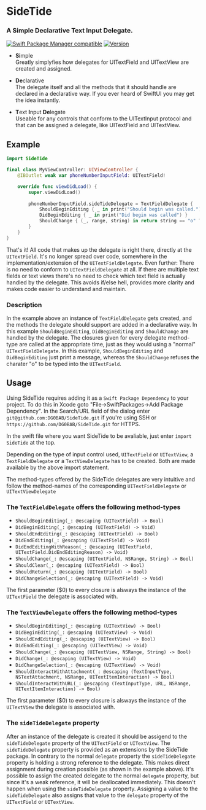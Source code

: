 SideTide
========
### A **Si**mple **De**clarative **T**ext **I**nput **De**legate.
<p></p>

[![Swift Package Manager compatible](https://img.shields.io/static/v1?label=SwiftPM&message=compatible&color="green"&style=plastic)](https://github.com/apple/swift-package-manager) [![Version](https://img.shields.io/static/v1?label=Version&message=1.0.0&color=blue&style=plastic)](https://github.com/DG0BAB/SideTide/releases/tag/1.0.1)<br>

- **Si**mple<br>
Greatly simplyfies how delegates for UITextField and UITextView are created and assigned.  

- **De**clarative<br>
The delegate itself and all the methods that it should handle are declared in a declarative way. If you ever heard of SwiftUI you may get the idea instantly.

- **T**ext **I**nput **De**legate<br>
Useable for any controls that conform to the UITextInput protocol and that can be assigned a delegate, like UITextField and UITextView.

Example
-------
```swift
import SideTide

final class MyViewController: UIViewController {
    @IBOutlet weak var phoneNumberInputField: UITextField!

    override func viewDidLoad() {
        super.viewDidLoad()
		
        phoneNumberInputField.sideTideDelegate = TextFieldDelegate {
            ShouldBeginEditing { _ in print("Should begin was called."); return true }
            DidBeginEditing { _ in print("Did begin was called") }
            ShouldChange { (_, range, string) in return string == "o" ? false : true }
        }
    }
}
```
That's it! All code that makes up the delegate is right there, directly at the `UITextField`. It's no longer spread over code, somewhere in the implementation/extension of the `UITextFieldDelegate`. Even further: There is no need to conform to `UITextFieldDelegate` at all. If there are multiple text fields or text views there's no need to check which text field is actually handled by the delegate. This avoids if/else hell, provides more clarity and makes code easier to understand and maintain.

### Description
In the example above an instance of `TextFieldDelegate` gets created, and the methods the delegate should support are added in a declarative way. In this example `ShouldBeginEditing`, `DidBeginEditing` and `ShouldChange` are handled by the delegate. The closures given for every delegate method-type are called at the appropriate time, just as they would using a "normal" `UITextFieldDelegate`. In this example, `ShouldBeginEditing` and `DidBeginEditing` just print a message, whereas the `ShouldChange` refuses the charater "o" to be typed into the `UITextField`.

Usage
-----
Using SideTide requires adding it as a `Swift Package Dependency` to your project. To do this in Xcode goto "File->SwiftPackages->Add Package Dependency". In the Search/URL field of the dialog enter `git@github.com:DG0BAB/SideTide.git` if you're using SSH or `https://github.com/DG0BAB/SideTide.git` for HTTPS.

In the swift file where you want SideTide to be avaliable, just enter `import SideTide` at the top.

Depending on the type of input control used, `UITextField` or `UITextView`, a `TextFieldDelegate` or a `TextViewDelegate` has to be created. Both are made available by the above import statement. 

The method-types offered by the SideTide delegates are very intuitive and follow the method-names of the corresponding `UITextFieldDelegate` or `UITextViewDelegate` 

### The `TextFieldDelegate` offers the following method-types<br>
- `ShouldBeginEditing(_: @escaping (UITextField) -> Bool)`
- `DidBeginEditing(_: @escaping (UITextField) -> Void)`
- `ShouldEndEditing(_: @escaping (UITextField) -> Bool)`
- `DidEndEditing(_: @escaping (UITextField) -> Void)`
- `DidEndEditingWithReason(_: @escaping (UITextField, UITextField.DidEndEditingReason) -> Void)`
- `ShouldChange(_: @escaping (UITextField, NSRange, String) -> Bool)`
- `ShouldClear(_: @escaping (UITextField) -> Bool)`
- `ShouldReturn(_: @escaping (UITextField) -> Bool)`
- `DidChangeSelection(_: @escaping (UITextField) -> Void)`

The first parameter ($0) to every closure is alsways the instance of the `UITextField` the delegate is associated with. 

### The `TextViewDelegate` offers the following method-types<br>
- `ShouldBeginEditing(_: @escaping (UITextView) -> Bool)`
- `DidBeginEditing(_: @escaping (UITextView) -> Void)`
- `ShouldEndEditing(_: @escaping (UITextView) -> Bool)`
- `DidEndEditing(_: @escaping (UITextView) -> Void)`
- `ShouldChange(_: @escaping (UITextView, NSRange, String) -> Bool)`
- `DidChange(_: @escaping (UITextView) -> Void)`
- `DidChangeSelection(_: @escaping (UITextView) -> Void)`
- `ShouldInteractWithAttachment(_: @escaping (TextInputType, NSTextAttachment, NSRange, UITextItemInteraction) -> Bool)`
- `ShouldInteractWithURL(_: @escaping (TextInputType, URL, NSRange, UITextItemInteraction) -> Bool)`

The first parameter ($0) to every closure is alsways the instance of the `UITextView` the delegate is associated with. 

### The `sideTideDelegate` property
After an instance of the delegate is created it should be assigend to the `sideTideDelegate` property of the `UITextField` or `UITextView`. The `sideTideDelegate` property is provided as an extensions by the SideTide package. In contrary to the normal `delegate` property the `sideTideDelegate` property is holding a strong reference to the delegate. This makes direct assignment during creation possible (as shown in the example above). It's possible to assign the created delegate to the normal `delegate` property, but since it's a weak reference, it will be deallocated immediately. This doesn't happen when using the `sideTideDelegate` property. Assigning a value to the `sideTideDelegate` also assigns that value to the `delegate` property of the `UITextField` or `UITextView`.
